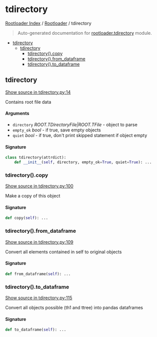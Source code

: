 # tdirectory

[Rootloader Index](../README.md#rootloader-index) / [Rootloader](./index.md#rootloader) / tdirectory

> Auto-generated documentation for [rootloader.tdirectory](../../rootloader/tdirectory.py) module.

- [tdirectory](#tdirectory)
  - [tdirectory](#tdirectory-1)
    - [tdirectory().copy](#tdirectory()copy)
    - [tdirectory().from_dataframe](#tdirectory()from_dataframe)
    - [tdirectory().to_dataframe](#tdirectory()to_dataframe)

## tdirectory

[Show source in tdirectory.py:14](../../rootloader/tdirectory.py#L14)

Contains root file data

#### Arguments

- `directory` *ROOT.TDirectoryFile|ROOT.TFile* - object to parse
- `empty_ok` *bool* - if true, save empty objects
- `quiet` *bool* - if true, don't print skipped statement if object empty

#### Signature

```python
class tdirectory(attrdict):
    def __init__(self, directory, empty_ok=True, quiet=True): ...
```

### tdirectory().copy

[Show source in tdirectory.py:100](../../rootloader/tdirectory.py#L100)

Make a copy of this object

#### Signature

```python
def copy(self): ...
```

### tdirectory().from_dataframe

[Show source in tdirectory.py:109](../../rootloader/tdirectory.py#L109)

Convert all elements contained in self to original objects

#### Signature

```python
def from_dataframe(self): ...
```

### tdirectory().to_dataframe

[Show source in tdirectory.py:115](../../rootloader/tdirectory.py#L115)

Convert all objects possible (th1 and ttree) into pandas dataframes

#### Signature

```python
def to_dataframe(self): ...
```